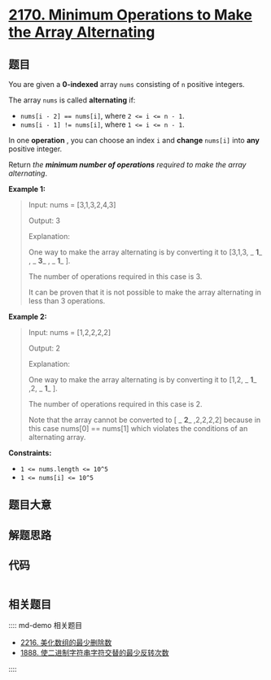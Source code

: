 # [2170. Minimum Operations to Make the Array Alternating](https://leetcode.com/problems/minimum-operations-to-make-the-array-alternating/)

## 题目

You are given a **0-indexed** array `nums` consisting of `n` positive
integers.

The array `nums` is called **alternating** if:

- `nums[i - 2] == nums[i]`, where `2 <= i <= n - 1`.
- `nums[i - 1] != nums[i]`, where `1 <= i <= n - 1`.

In one **operation** , you can choose an index `i` and **change** `nums[i]`
into **any** positive integer.

Return _the **minimum number of operations** required to make the array
alternating_.

**Example 1:**

> Input: nums = [3,1,3,2,4,3]
>
> Output: 3
>
> Explanation:
>
> One way to make the array alternating is by converting it to [3,1,3, _ **1**_ , _ **3**_ , _ **1**_ ].
>
> The number of operations required in this case is 3.
>
> It can be proven that it is not possible to make the array alternating in less than 3 operations.

**Example 2:**

> Input: nums = [1,2,2,2,2]
>
> Output: 2
>
> Explanation:
>
> One way to make the array alternating is by converting it to [1,2, _ **1**_ ,2, _ **1**_ ].
>
> The number of operations required in this case is 2.
>
> Note that the array cannot be converted to [ _ **2**_ ,2,2,2,2] because in this case nums[0] == nums[1] which violates the conditions of an alternating array.

**Constraints:**

- `1 <= nums.length <= 10^5`
- `1 <= nums[i] <= 10^5`

## 题目大意

## 解题思路

## 代码

```javascript

```

## 相关题目

:::: md-demo 相关题目

- [2216. 美化数组的最少删除数](https://leetcode.com/problems/minimum-deletions-to-make-array-beautiful)
- [1888. 使二进制字符串字符交替的最少反转次数](https://leetcode.com/problems/minimum-number-of-flips-to-make-the-binary-string-alternating)

::::
